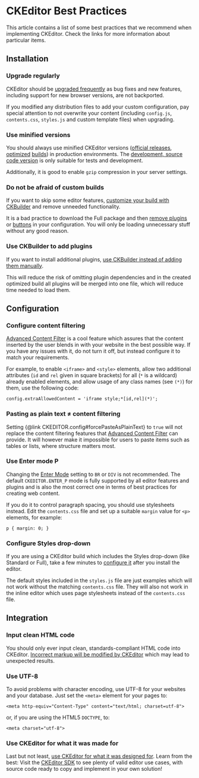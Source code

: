 <!--
Copyright (c) 2003-2014, CKSource - Frederico Knabben. All rights reserved.
For licensing, see LICENSE.md.
-->

# CKEditor Best Practices

This article contains a list of some best practices that we recommend when implementing CKEditor. Check the links for more information about particular items.

## Installation

### Upgrade regularly
CKEditor should be [upgraded frequently](#!/guide/dev_upgrade) as bug fixes and new features, including support for new browser versions, are not backported.

If you modified any distribution files to add your custom configuration, pay special attention to not overwrite your content (including `config.js`, `contents.css`, `styles.js` and custom template files) when upgrading.

### Use minified versions
You should always use minified CKEditor versions ([official releases](http://ckeditor.com/download), [optimized](http://ckeditor.com/builder) [builds](#!/guide/dev_build)) in production environments. The [development, source code version](#!/guide/dev_source) is only suitable for tests and development.

Additionally, it is good to enable `gzip` compression in your server settings.

### Do not be afraid of custom builds
If you want to skip some editor features, [customize your build with CKBuilder](http://ckeditor.com/builder) and remove unneeded functionality.

It is a bad practice to download the Full package and then [remove plugins](#!/api/CKEDITOR.config-cfg-removePlugins) or [buttons](#!/api/CKEDITOR.config-cfg-removeButtons) in your configuration. You will only be loading unnecessary stuff without any good reason.

### Use CKBuilder to add plugins
If you want to install additional plugins, [use CKBuilder instead of adding them manually](#!/guide/dev_plugins).

This will reduce the risk of omitting plugin dependencies and in the created optimized build all plugins will be merged into one file, which will reduce time needed to load them.

## Configuration

### Configure content filtering
[Advanced Content Filter](#!/guide/dev_acf) is a cool feature which assures that the content inserted by the user blends in with your website in the best possible way. If you have any issues with it, do not turn it off, but instead configure it to match your requirements.

For example, to enable `<iframe>` and `<style>` elements, allow two additional attributes (`id` and `rel` given in square brackets) for all (`*` is a wildcard) already enabled elements, and allow usage of any class names (see `(*)`) for them, use the following code:

	config.extraAllowedContent = 'iframe style;*[id,rel](*)';

### Pasting as plain text &ne; content filtering
Setting {@link CKEDITOR.config#forcePasteAsPlainText} to `true` will not replace the content filtering features that [Advanced Content Filter](#!/guide/dev_advanced_content_filter) can provide. It will however make it impossible for users to paste items such as tables or lists, where structure matters most.

### Use Enter mode P
Changing the [Enter Mode](#!/api/CKEDITOR.config-cfg-enterMode) setting to `BR` or `DIV` is not recommended. The default `CKEDITOR.ENTER_P` mode is fully supported by all editor features and plugins and is also the most correct one in terms of best practices for creating web content.

If you do it to control paragraph spacing, you should use stylesheets instead. Edit the `contents.css` file and set up a suitable `margin` value for `<p>` elements, for example:

	p { margin: 0; }

### Configure Styles drop-down
If you are using a CKEditor build which includes the Styles drop-down (like Standard or Full), take a few minutes to [configure it](#!/guide/dev_styles) after you install the editor.

The default styles included in the `styles.js` file are just examples which will not work without the matching `contents.css` file. They will also not work in the inline editor which uses page stylesheets instead of the `contents.css` file.

## Integration

### Input clean HTML code
You should only ever input clean, standards-compliant HTML code into CKEditor. [Incorrect markup will be modified by CKEditor](#!/guide/dev_basics-section-how-ckeditor-works) which may lead to unexpected results.

### Use UTF-8
To avoid problems with character encoding, use UTF-8 for your websites and your database. Just set the `<meta>` element for your pages to:

	<meta http-equiv="Content-Type" content="text/html; charset=utf-8">

or, if you are using the HTML5 `DOCTYPE`, to:

	<meta charset="utf-8">

### Use CKEditor for what it was made for
Last but not least, [use CKEditor for what it was designed for](#!/guide/dev_basics-section-what-ckeditor-is). Learn from the best: Visit the [CKEditor SDK](http://sdk.ckeditor.com/) to see plenty of valid editor use cases, with source code ready to copy and implement in your own solution!